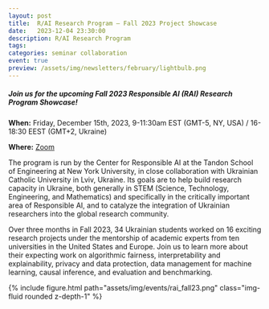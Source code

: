```yaml
---
layout: post
title:  R/AI Research Program – Fall 2023 Project Showcase
date:   2023-12-04 23:30:00
description: R/AI Research Program
tags: 
categories: seminar collaboration
event: true
preview: /assets/img/newsletters/february/lightbulb.png
---
```


<h5><b>Join us for the upcoming Fall 2023 Responsible AI (RAI)
Research Program Showcase!</b></h5>

**When:** Friday, December 15th, 2023, 9-11:30am EST (GMT-5, NY, USA) / 16-18:30 EEST
(GMT+2, Ukraine)

**Where:** <a href="https://nyu.zoom.us/j/93026977005">Zoom</a>

The program is run by the Center for Responsible AI at the Tandon
School of Engineering at New York University, in close collaboration
with Ukrainian Catholic University in Lviv, Ukraine.  Its goals are to
help build research capacity in Ukraine, both generally in STEM
(Science, Technology, Engineering, and Mathematics) and specifically
in the critically important area of Responsible AI, and to catalyze
the integration of Ukrainian researchers into the global research
community.

Over three months in Fall 2023, 34 Ukrainian students worked on 16
exciting research projects under the mentorship of academic experts
from ten universities in the United States and Europe.  Join us to
learn more about their expecting work on algorithmic fairness,
interpretability and explainability, privacy and data protection, data
management for machine learning, causal inference, and evaluation and
benchmarking.

<div class="row mt-3">
    <div class="col-sm mt-3 mt-md-0">
        {% include figure.html path="assets/img/events/rai_fall23.png" class="img-fluid rounded z-depth-1" %}
    </div>
</div>










